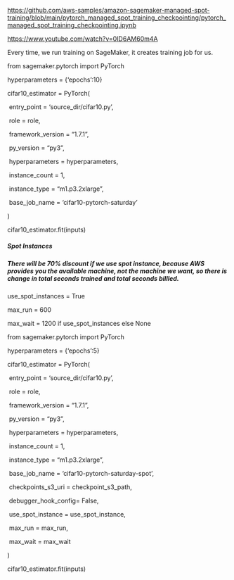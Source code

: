 https://github.com/aws-samples/amazon-sagemaker-managed-spot-training/blob/main/pytorch_managed_spot_training_checkpointing/pytorch_managed_spot_training_checkpointing.ipynb



https://www.youtube.com/watch?v=0ID6AM60m4A



Every time, we run training on SageMaker, it creates training job for us.

from sagemaker.pytorch import PyTorch

hyperparameters = {‘epochs’:10}

cifar10_estimator = PyTorch(

​	entry_point = ‘source_dir/cifar10.py’,

​	role = role,

​	framework_version = “1.7.1”,

​	py_version = “py3”,

​	hyperparameters = hyperparameters,

​	instance_count = 1,

​	instance_type = “m1.p3.2xlarge”,

​	base_job_name = ‘cifar10-pytorch-saturday’

)

cifar10_estimator.fit(inputs)



##### Spot Instances

##### There will be 70% discount if we use spot instance, because AWS provides you the available machine, not the machine we want, so there is change in total seconds trained and total seconds billled.



use_spot_instances = True

max_run = 600

max_wait = 1200 if use_spot_instances else None



from sagemaker.pytorch import PyTorch

hyperparameters = {‘epochs’:5}

cifar10_estimator = PyTorch(

​	entry_point = ‘source_dir/cifar10.py’,

​	role = role,

​	framework_version = “1.7.1”,

​	py_version = “py3”,

​	hyperparameters = hyperparameters,

​	instance_count = 1,

​	instance_type = “m1.p3.2xlarge”,

​	base_job_name = ‘cifar10-pytorch-saturday-spot’,

​	checkpoints_s3_uri = checkpoint_s3_path,

​	debugger_hook_config= False,

​	use_spot_instance = use_spot_instance,

​	max_run = max_run,

​	max_wait = max_wait

)

cifar10_estimator.fit(inputs)

